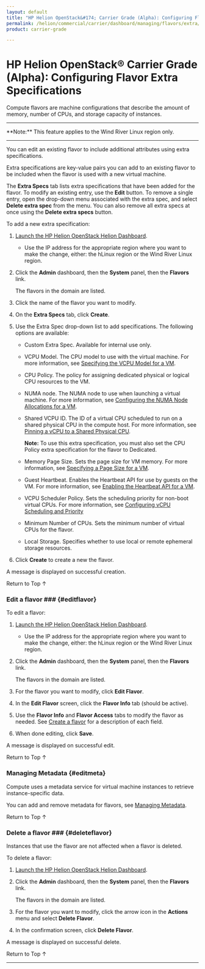 ```yaml
---
layout: default
title: "HP Helion OpenStack&#174; Carrier Grade (Alpha): Configuring Flavor Extra Specifications"
permalink: /helion/commercial/carrier/dashboard/managing/flavors/extra/
product: carrier-grade

---
```

<!--UNDER REVISION-->

<script>

function PageRefresh {
onLoad="window.refresh"
}

PageRefresh();

</script>

<!-- <p style="font-size: small;"> <a href="/helion/commercial/carrier/ga1/install/">&#9664; PREV</a> | <a href="/helion/commercial/carrier/ga1/install-overview/">&#9650; UP</a> | <a href="/helion/commercial/carrier/ga1/">NEXT &#9654;</a></p> -->

# HP Helion OpenStack&#174; Carrier Grade (Alpha): Configuring Flavor Extra Specifications

Compute flavors are machine configurations that describe the amount of memory, number of CPUs, and storage capacity of instances. 

<hr>
**Note:** This feature applies to the Wind River Linux region only.
<hr>

You can edit an existing flavor to include additional attributes using extra specifications.

Extra specifications are key-value pairs you can add to an existing flavor to be included when the flavor is used with a new virtual machine. 

The **Extra Specs** tab lists extra specifications that have been added for the flavor. To modify an existing entry, use the **Edit** button. To remove a single entry, open the drop-down menu associated with the extra spec, and select **Delete extra spec** from the menu. You can also remove all extra specs at once using the **Delete extra specs** button.

To add a new extra specification:

1. [Launch the HP Helion OpenStack Helion Dashboard](/helion/openstack/carrier/dashboard/login/).

	* Use the IP address for the appropriate region where you want to make the change, either: the hLinux region or the Wind River Linux region.

2. Click the **Admin** dashboard, then the **System** panel, then the **Flavors** link.

	The flavors in the domain are listed. 

3. Click the name of the flavor you want to modify.

4. On the **Extra Specs** tab, click **Create**.

5. Use the Extra Spec drop-down list to add specifications. The following options are available:

	* Custom Extra Spec. Available for internal use only.
	* VCPU Model. The CPU model to use with the virtual machine. For more information, see [Specifying the VCPU Model for a VM](/helion/commercial/carrier/dashboard/managing/flavors/extra/vcpu/).
	* CPU Policy. The policy for assigning dedicated physical or logical CPU resources to the VM. 
	* NUMA node. The NUMA node to use when launching a virtual machine. For more information, see [Configuring the NUMA Node Allocations for a VM](/helion/commercial/carrier/dashboard/managing/flavors/extra/numa/).
	* Shared VCPU ID. The ID of a virtual CPU scheduled to run on a shared physical CPU in the compute host. For more information, see [Pinning a vCPU to a Shared Physical CPU](/helion/commercial/carrier/dashboard/managing/flavors/extra/vcpu/pin/).

		**Note:** To use this extra specification, you must also set the CPU Policy extra specification for the flavor to Dedicated.
	* Memory Page Size. Sets the page size for VM memory. For more information, see [Specifying a Page Size for a VM](/helion/commercial/carrier/dashboard/managing/flavors/extra/page/).
	* Guest Heartbeat. Enables the Heartbeat API for use by guests on the VM. For more information, see [Enabling the Heartbeat API for a VM](/helion/commercial/carrier/dashboard/managing/flavors/extra/api/).
	* VCPU Scheduler Policy. Sets the scheduling priority for non-boot virtual CPUs. For more information, see [Configuring vCPU Scheduling and Priority](/helion/commercial/carrier/dashboard/managing/flavors/extra/vcpu/sched/)
	* Minimum Number of CPUs. Sets the minimum number of virtual CPUs for the flavor.
	* Local Storage. Specifies whether to use local or remote ephemeral storage resources.

6. Click **Create** to create a new the flavor.

A message is displayed on successful creation.

<a href="#top" style="padding:14px 0px 14px 0px; text-decoration: none;"> Return to Top &#8593; </a>


### Edit a flavor ### {#editflavor}

To edit a flavor:

1. [Launch the HP Helion OpenStack Helion Dashboard](/helion/openstack/carrier/dashboard/login/).

	* Use the IP address for the appropriate region where you want to make the change, either: the hLinux region or the Wind River Linux region.

2. Click the **Admin** dashboard, then the **System** panel, then the **Flavors** link.

	The flavors in the domain are listed. 

3. For the flavor you want to modify, click **Edit Flavor**. 

4. In the **Edit Flavor** screen, click the **Flavor Info** tab (should be active).

5. Use the **Flavor Info** and **Flavor Access** tabs to modify the flavor as needed. See <a href="#createflavor">Create a flavor</a> for a description of each field.

6. When done editing, click **Save**.

A message is displayed on successful edit.

<a href="#top" style="padding:14px 0px 14px 0px; text-decoration: none;"> Return to Top &#8593; </a>


### Managing Metadata {#editmeta}

Compute uses a metadata service for virtual machine instances to retrieve instance-specific data. 

You can add and remove metadata for flavors, see [Managing Metadata](/helion/commercial/carrier/dashboard/managing/metadata/).

<a href="#top" style="padding:14px 0px 14px 0px; text-decoration: none;"> Return to Top &#8593; </a>


### Delete a flavor ### {#deleteflavor}

Instances that use the flavor are not affected when a flavor is deleted.

To delete a flavor:

1. [Launch the HP Helion OpenStack Helion Dashboard](/helion/openstack/carrier/dashboard/login/).

2. Click the **Admin** dashboard, then the **System** panel, then the **Flavors** link.

	The flavors in the domain are listed. 

3. For the flavor you want to modify, click the arrow icon in the **Actions** menu and select **Delete Flavor**. 

4. In the confirmation screen, click **Delete Flavor**.
<p>A message is displayed on successful delete.</p> 

<a href="#top" style="padding:14px 0px 14px 0px; text-decoration: none;"> Return to Top &#8593; </a>


----
